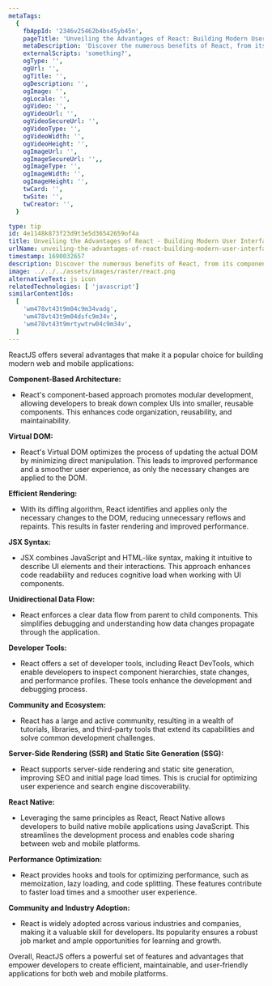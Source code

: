 ```yaml
---
metaTags:
  {
    fbAppId: '2346v25462b4bs45yb45n',
    pageTitle: 'Unveiling the Advantages of React: Building Modern User Interfaces with Confidence',
    metaDescription: 'Discover the numerous benefits of React, from its component-based architecture and Virtual DOM to efficient rendering and state management. Explore how React enhances code reusability, simplifies UI development, and empowers developers to create fast, responsive, and maintainable user interfaces for web and mobile applications.',
    externalScripts: 'something?',
    ogType: '',
    ogUrl: '',
    ogTitle: '',
    ogDescription: '',
    ogImage: '',
    ogLocale: '',
    ogVideo: '',
    ogVideoUrl: '',
    ogVideoSecureUrl: '',
    ogVideoType: '',
    ogVideoWidth: '',
    ogVideoHeight: '',
    ogImageUrl: '',
    ogImageSecureUrl: '',,
    ogImageType: '',
    ogImageWidth: '',
    ogImageHeight: '',
    twCard: '',
    twSite: '',
    twCreator: '',
  }

type: tip
id: 4e1148k873f23d9t3e5d36542659of4a
title: Unveiling the Advantages of React - Building Modern User Interfaces with Confidence
urlName: unveiling-the-advantages-of-react-building-modern-user-interfaces-with-confidence
timestamp: 1690032657
description: Discover the numerous benefits of React, from its component-based architecture and Virtual DOM to efficient rendering and state management. Explore how React enhances code reusability, simplifies UI development, and empowers developers to create fast, responsive, and maintainable user interfaces for web and mobile applications.
image: ../../../assets/images/raster/react.png
alternativeText: js icon
relatedTechnologies: [ 'javascript']
similarContentIds:
  [
    'wm478vt43t9m04c9m34vadg',
    'wm478vt43t9m04dsfc9m34v',
    'wm478vt43t9mrtywtrw04c9m34v',
  ]
---
```


ReactJS offers several advantages that make it a popular choice for building modern web and mobile applications:

<b>Component-Based Architecture: </b>

- React's component-based approach promotes modular development, allowing developers to break down complex UIs into smaller, reusable components. This enhances code organization, reusability, and maintainability.

<b>Virtual DOM:</b>

- React's Virtual DOM optimizes the process of updating the actual DOM by minimizing direct manipulation. This leads to improved performance and a smoother user experience, as only the necessary changes are applied to the DOM.

<b>Efficient Rendering:</b>

- With its diffing algorithm, React identifies and applies only the necessary changes to the DOM, reducing unnecessary reflows and repaints. This results in faster rendering and improved performance.

<b>JSX Syntax:</b>

- JSX combines JavaScript and HTML-like syntax, making it intuitive to describe UI elements and their interactions. This approach enhances code readability and reduces cognitive load when working with UI components.

<b>Unidirectional Data Flow: </b>

- React enforces a clear data flow from parent to child components. This simplifies debugging and understanding how data changes propagate through the application.

<b>Developer Tools:</b>

- React offers a set of developer tools, including React DevTools, which enable developers to inspect component hierarchies, state changes, and performance profiles. These tools enhance the development and debugging process.

<b>Community and Ecosystem: </b>

- React has a large and active community, resulting in a wealth of tutorials, libraries, and third-party tools that extend its capabilities and solve common development challenges.

<b>Server-Side Rendering (SSR) and Static Site Generation (SSG): </b>

- React supports server-side rendering and static site generation, improving SEO and initial page load times. This is crucial for optimizing user experience and search engine discoverability.

<b>React Native: </b>

- Leveraging the same principles as React, React Native allows developers to build native mobile applications using JavaScript. This streamlines the development process and enables code sharing between web and mobile platforms.

<b>Performance Optimization: </b>

- React provides hooks and tools for optimizing performance, such as memoization, lazy loading, and code splitting. These features contribute to faster load times and a smoother user experience.

<b>Community and Industry Adoption: </b>

- React is widely adopted across various industries and companies, making it a valuable skill for developers. Its popularity ensures a robust job market and ample opportunities for learning and growth.

Overall, ReactJS offers a powerful set of features and advantages that empower developers to create efficient, maintainable, and user-friendly applications for both web and mobile platforms.
